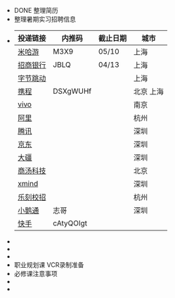 - DONE 整理简历
- 整理暑期实习招聘信息
- |投递链接|内推码|截止日期|城市|
  |--|--|--|--|
  |[米哈游]( https://jobs.mihoyo.com/#/campus/position/4813) |M3X9|05/10|上海|
  |[招商银行](https://cmb-recruitment-mobile.paas.cmbchina.com/positionDetail/school?qrCodeId=EBEAD42C-A548-4F27-9315-BDEB826A138E&recommendType=2&recruitmentTypeId=DF94FD6D-26D3-4A19-9E69-577C4BA1DE82&publishId=95C27AF3-4733-4798-A34F-D6F39717D9CD&recruitmentTypeId=) |JBLQ|04/13|上海|
  |[字节跳动](https://jobs.bytedance.com/campus/position?keywords=%E5%89%8D%E7%AB%AF&category=&location=CT_128&project=&type=3&job_hot_flag=&current=1&limit=10&functionCategory=&tag=&spread=PWMEYQA)|||上海|
  |[携程](https://app.mokahr.com/campus-recruitment/trip/37757?sourceToken=a4053aeea19325ef2386a6995246b44e#/jobs?keyword=%E5%89%8D%E7%AB%AF)|DSXgWUHf||北京 上海|
  |[vivo](https://hr.vivo.com/wt/vivo/web/templet1000/index/corpwebPosition1000vivo!gotoPostInfoForAjax?postId=154310&recruitType=12&brandCode=1)|||南京|
  |[阿里](https://talent-holding.alibaba.com/campus/position-detail?lang=zh&positionId=2031902)|||杭州|
  |[腾讯](https://join.qq.com/post_detail.html?pid=2&id=106&tid=2)|||深圳|
  |[京东](https://campus.jd.com/#/details?id=4872)|||深圳|
  |[大疆](https://we.dji.com/zh-CN/position/detail?positionId=1603324366766518272)|||深圳|
  |[商汤科技](https://hr.sensetime.com/SU60fa3bdabef57c1023fc1cbc/pb/posDetail.html?postId=6551b51e3538bc6c4d67bf3d&postType=intern)|||北京|
  |[xmind](https://www.lagou.com/wn/jobs/6311626.html?source=pl&i=pl-0&show=f52dbc76d45f42888bc68cc09143068a)|||深圳|
  |[乐刻校招](https://leoao-inc.jobs.feishu.cn/787552/position/7272586633920301349/detail)|||杭州|
  |[小鹅通](https://www.xiaoe-tech.com/joinUs)|志哥||深圳|
  |[快手](https://zhaopin.kuaishou.cn/#/official/trainee/job-info/18132)|cAtyQOIgt|||
-
-
-
- 职业规划课  VCR录制准备
- 必修课注意事项
-
-
